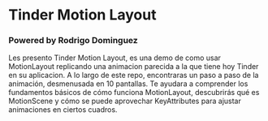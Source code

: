# Tinder Motion Layout 
### Powered by Rodrigo Dominguez
Les presento Tinder Motion Layout, es una demo de como usar MotionLayout replicando una animacion parecida a la que tiene hoy Tinder en su aplicacion. A lo largo de este repo, encontraras un paso a paso de la animación, desmenusada en 10 pantallas. Te ayudara a comprender los fundamentos básicos de cómo funciona MotionLayout, descubrirás qué es MotionScene y cómo se puede aprovechar KeyAttributes para ajustar animaciones en ciertos cuadros.
